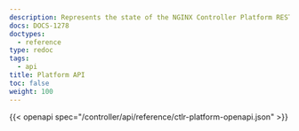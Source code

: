 ```yaml
---
description: Represents the state of the NGINX Controller Platform REST API.
docs: DOCS-1278
doctypes:
  - reference
type: redoc
tags:
  - api
title: Platform API
toc: false
weight: 100
---
```


{{< openapi spec="/controller/api/reference/ctlr-platform-openapi.json" >}}
